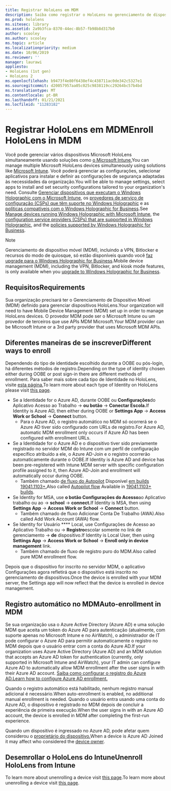```yaml
---
title: Registrar HoloLens em MDM
description: Saiba como registrar o HoloLens no gerenciamento de dispositivo móvel (MDM) para facilitar o gerenciamento de vários dispositivos.
ms.prod: hololens
ms.sitesec: library
ms.assetid: 2a9b3fca-8370-44ec-8b57-fb98b8d317b0
author: scooley
ms.author: scooley
ms.topic: article
ms.localizationpriority: medium
ms.date: 10/06/2019
ms.reviewer: ''
manager: laurawi
appliesto:
- HoloLens (1st gen)
- HoloLens 2
ms.openlocfilehash: b9473f4e80f6438ef4c438711ac0de342c5327e1
ms.sourcegitcommit: d20057957aa05c025c9838119cc29264bc57b4bd
ms.translationtype: MT
ms.contentlocale: pt-BR
ms.lasthandoff: 01/21/2021
ms.locfileid: "11283182"
---
```

# <span data-ttu-id="c0faa-103">Registrar HoloLens em MDM</span><span class="sxs-lookup"><span data-stu-id="c0faa-103">Enroll HoloLens in MDM</span></span>

<span data-ttu-id="c0faa-104">Você pode gerenciar vários dispositivos Microsoft HoloLens simultaneamente usando soluções como [o Microsoft Intune.](https://docs.microsoft.com/intune/windows-holographic-for-business)</span><span class="sxs-lookup"><span data-stu-id="c0faa-104">You can manage multiple Microsoft HoloLens devices simultaneously using solutions like [Microsoft Intune](https://docs.microsoft.com/intune/windows-holographic-for-business).</span></span> <span data-ttu-id="c0faa-105">Você poderá gerenciar as configurações, selecionar aplicativos para instalar e definir as configurações de segurança adaptadas às necessidades da organização.</span><span class="sxs-lookup"><span data-stu-id="c0faa-105">You will be able to manage settings, select apps to install and set security configurations tailored to your organization's need.</span></span> <span data-ttu-id="c0faa-106">Consulte [Gerenciar dispositivos que executam o Windows Holographic com o Microsoft Intune](https://docs.microsoft.com/intune/windows-holographic-for-business), os [provedores de serviço de configuração (CSPs) que têm suporte no Windows Holographic](https://msdn.microsoft.com/windows/hardware/commercialize/customize/mdm/configuration-service-provider-reference#hololens) e as [políticas compatíveis com o Windows Holographic for Business](https://msdn.microsoft.com/windows/hardware/commercialize/customize/mdm/policy-configuration-service-provider#hololenspolicies).</span><span class="sxs-lookup"><span data-stu-id="c0faa-106">See [Manage devices running Windows Holographic with Microsoft Intune](https://docs.microsoft.com/intune/windows-holographic-for-business), the [configuration service providers (CSPs) that are supported in Windows Holographic](https://msdn.microsoft.com/windows/hardware/commercialize/customize/mdm/configuration-service-provider-reference#hololens), and the [policies supported by Windows Holographic for Business](https://msdn.microsoft.com/windows/hardware/commercialize/customize/mdm/policy-configuration-service-provider#hololenspolicies).</span></span>

> [!NOTE]
> <span data-ttu-id="c0faa-107">Gerenciamento de dispositivo móvel (MDM), incluindo a VPN, Bitlocker e recursos do modo de quiosque, só estão disponíveis quando você [faz upgrade para o Windows Holographic for Business](hololens1-upgrade-enterprise.md).</span><span class="sxs-lookup"><span data-stu-id="c0faa-107">Mobile device management (MDM), including the VPN, Bitlocker, and kiosk mode features, is only available when you [upgrade to Windows Holographic for Business](hololens1-upgrade-enterprise.md).</span></span>

## <span data-ttu-id="c0faa-108">Requisitos</span><span class="sxs-lookup"><span data-stu-id="c0faa-108">Requirements</span></span>

 <span data-ttu-id="c0faa-109">Sua organização precisará ter o Gerenciamento de Dispositivo Móvel (MDM) definido para gerenciar dispositivos HoloLens.</span><span class="sxs-lookup"><span data-stu-id="c0faa-109">Your organization will need to have Mobile Device Management (MDM) set up in order to manage HoloLens devices.</span></span> <span data-ttu-id="c0faa-110">O provedor MDM pode ser o Microsoft Intune ou um provedor de terceiros que use APIs MDM Microsoft.</span><span class="sxs-lookup"><span data-stu-id="c0faa-110">Your MDM provider can be Microsoft Intune or a 3rd party provider that uses Microsoft MDM APIs.</span></span>
 
## <span data-ttu-id="c0faa-111">Diferentes maneiras de se inscrever</span><span class="sxs-lookup"><span data-stu-id="c0faa-111">Different ways to enroll</span></span>

<span data-ttu-id="c0faa-112">Dependendo do tipo de identidade escolhido durante a OOBE ou pós-login, há diferentes métodos de registro.</span><span class="sxs-lookup"><span data-stu-id="c0faa-112">Depending on the type of identity chosen either during OOBE or post sign-in there are different methods of enrollment.</span></span> <span data-ttu-id="c0faa-113">Para saber mais sobre cada tipo de Identidade no HoloLens, visite [esta página.](hololens-identity.md)</span><span class="sxs-lookup"><span data-stu-id="c0faa-113">To learn more about each type of Identity on HoloLens please visit [this page](hololens-identity.md).</span></span>

- <span data-ttu-id="c0faa-114">Se a Identidade for o Azure AD, durante OOBE ou **Configurações**do Aplicativo Acesso ao Trabalho  ->  **ou botão**  ->  **Conectar Escola.**</span><span class="sxs-lookup"><span data-stu-id="c0faa-114">If Identity is Azure AD, then either during OOBE or **Settings App** -> **Access Work or School** -> **Connect** button.</span></span>
    - <span data-ttu-id="c0faa-115">Para o Azure AD, o registro automático no MDM só ocorrerá se o Azure AD tiver sido configurado com URLs de registro.</span><span class="sxs-lookup"><span data-stu-id="c0faa-115">For Azure AD, automatic MDM enrollment only occurs if Azure AD has been configured with enrollment URLs.</span></span>
- <span data-ttu-id="c0faa-116">Se a Identidade for o Azure AD e o dispositivo tiver sido previamente registrado no servidor MDM do Intune com um perfil de configuração específico atribuído a ele, o Azure AD-Join e o registro ocorrerão automaticamente durante o OOBE.</span><span class="sxs-lookup"><span data-stu-id="c0faa-116">If Identity is Azure AD and device has been pre-registered with Intune MDM server with specific configuration profile assigned to it, then Azure AD-Join and enrollment will automatically occur during OOBE.</span></span>
    - <span data-ttu-id="c0faa-117">Também chamado [de fluxo do Autopilot](hololens2-autopilot.md) Disponível [em builds 19041.1103+.](hololens-release-notes.md#windows-holographic-version-2004)</span><span class="sxs-lookup"><span data-stu-id="c0faa-117">Also called [Autopilot flow](hololens2-autopilot.md) Available in [19041.1103+ builds](hololens-release-notes.md#windows-holographic-version-2004).</span></span>
- <span data-ttu-id="c0faa-118">Se Identity for MSA, use **o botão Configurações do Acesso**ao Aplicativo trabalho ou ao  ->  **school**  ->  **connect.**</span><span class="sxs-lookup"><span data-stu-id="c0faa-118">If Identity is MSA, then using **Settings App** -> **Access Work or School** -> **Connect** button.</span></span>
    - <span data-ttu-id="c0faa-119">Também chamado de fluxo Adicionar Conta De Trabalho (AWA).</span><span class="sxs-lookup"><span data-stu-id="c0faa-119">Also called Add Work Account (AWA) flow.</span></span>
- <span data-ttu-id="c0faa-120">Se Identity for Usuário \*\*\*\* Local, use Configurações de Acesso ao Aplicativo Trabalho ou  ->  **Registro**escolar somente no link de gerenciamento  ->  **de** dispositivo.</span><span class="sxs-lookup"><span data-stu-id="c0faa-120">If Identity is Local User, then using **Settings App** -> **Access Work or School** -> **Enroll only in device management** link.</span></span>
    - <span data-ttu-id="c0faa-121">Também chamado de fluxo de registro puro do MDM.</span><span class="sxs-lookup"><span data-stu-id="c0faa-121">Also called pure MDM enrollment flow.</span></span>

<span data-ttu-id="c0faa-122">Depois que o dispositivo for inscrito no servidor MDM, o aplicativo Configurações agora refletirá que o dispositivo está inscrito no gerenciamento de dispositivos.</span><span class="sxs-lookup"><span data-stu-id="c0faa-122">Once the device is enrolled with your MDM server, the Settings app will now reflect that the device is enrolled in device management.</span></span>

## <span data-ttu-id="c0faa-123">Registro automático no MDM</span><span class="sxs-lookup"><span data-stu-id="c0faa-123">Auto-enrollment in MDM</span></span>

<span data-ttu-id="c0faa-124">Se sua organização usa o Azure Active Directory (Azure AD) e uma solução MDM que aceita um token do Azure AD para autenticação (atualmente, com suporte apenas no Microsoft Intune e no AirWatch), o administrador de IT pode configurar o Azure AD para permitir automaticamente o registro no MDM depois que o usuário entrar com a conta do Azure AD.</span><span class="sxs-lookup"><span data-stu-id="c0faa-124">If your organization uses Azure Active Directory (Azure AD) and an MDM solution that accepts an Azure AD token for authentication (currently, only supported in Microsoft Intune and AirWatch), your IT admin can configure Azure AD to automatically allow MDM enrollment after the user signs in with their Azure AD account.</span></span> [<span data-ttu-id="c0faa-125">Saiba como configurar o registro do Azure AD.</span><span class="sxs-lookup"><span data-stu-id="c0faa-125">Learn how to configure Azure AD enrollment.</span></span>](https://docs.microsoft.com/mem/intune/enrollment/windows-enroll#enable-windows-10-automatic-enrollment)

<span data-ttu-id="c0faa-126">Quando o registro automático está habilitado, nenhum registro manual adicional é necessário.</span><span class="sxs-lookup"><span data-stu-id="c0faa-126">When auto-enrollment is enabled, no additional manual enrollment is needed.</span></span> <span data-ttu-id="c0faa-127">Quando o usuário entra usando uma conta do Azure AD, o dispositivo é registrado no MDM depois de concluir a experiência de primeira execução.</span><span class="sxs-lookup"><span data-stu-id="c0faa-127">When the user signs in with an Azure AD account, the device is enrolled in MDM after completing the first-run experience.</span></span>

<span data-ttu-id="c0faa-128">Quando um dispositivo é ingressado no Azure AD, pode afetar quem considerou o [proprietário do dispositivo.](security-adminless-os.md#device-owner)</span><span class="sxs-lookup"><span data-stu-id="c0faa-128">When a device is Azure AD Joined it may affect who considered the [device owner](security-adminless-os.md#device-owner).</span></span>

## <span data-ttu-id="c0faa-129">Desemrollar o HoloLens do Intune</span><span class="sxs-lookup"><span data-stu-id="c0faa-129">Unenroll HoloLens from Intune</span></span>

<span data-ttu-id="c0faa-130">To learn more about unenrolling a device visit [this page](https://docs.microsoft.com/windows/client-management/mdm/disconnecting-from-mdm-unenrollment).</span><span class="sxs-lookup"><span data-stu-id="c0faa-130">To learn more about unenrolling a device visit [this page](https://docs.microsoft.com/windows/client-management/mdm/disconnecting-from-mdm-unenrollment).</span></span> 
